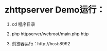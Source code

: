 zhttpserver Demo运行：
======

1) cd 程序目录

2) php httpserver/webroot/main.php http 

3) 浏览器运行：http://host:8992


